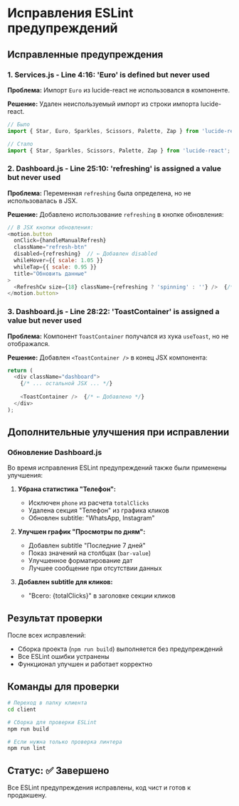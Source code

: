 # Исправления ESLint предупреждений

## Исправленные предупреждения

### 1. Services.js - Line 4:16: 'Euro' is defined but never used

**Проблема:** Импорт `Euro` из lucide-react не использовался в компоненте.

**Решение:** Удален неиспользуемый импорт из строки импорта lucide-react.

```javascript
// Было
import { Star, Euro, Sparkles, Scissors, Palette, Zap } from 'lucide-react';

// Стало  
import { Star, Sparkles, Scissors, Palette, Zap } from 'lucide-react';
```

### 2. Dashboard.js - Line 25:10: 'refreshing' is assigned a value but never used

**Проблема:** Переменная `refreshing` была определена, но не использовалась в JSX.

**Решение:** Добавлено использование `refreshing` в кнопке обновления:

```javascript
// В JSX кнопки обновления:
<motion.button
  onClick={handleManualRefresh}
  className="refresh-btn"
  disabled={refreshing}  // ← Добавлен disabled
  whileHover={{ scale: 1.05 }}
  whileTap={{ scale: 0.95 }}
  title="Обновить данные"
>
  <RefreshCw size={18} className={refreshing ? 'spinning' : ''} />  {/* ← Добавлен className */}
</motion.button>
```

### 3. Dashboard.js - Line 28:22: 'ToastContainer' is assigned a value but never used

**Проблема:** Компонент `ToastContainer` получался из хука `useToast`, но не отображался.

**Решение:** Добавлен `<ToastContainer />` в конец JSX компонента:

```javascript
return (
  <div className="dashboard">
    {/* ... остальной JSX ... */}
    
    <ToastContainer />  {/* ← Добавлено */}
  </div>
);
```

## Дополнительные улучшения при исправлении

### Обновление Dashboard.js

Во время исправления ESLint предупреждений также были применены улучшения:

1. **Убрана статистика "Телефон":**
   - Исключен `phone` из расчета `totalClicks` 
   - Удалена секция "Телефон" из графика кликов
   - Обновлен subtitle: "WhatsApp, Instagram"

2. **Улучшен график "Просмотры по дням":**
   - Добавлен subtitle "Последние 7 дней"
   - Показ значений на столбцах (`bar-value`)
   - Улучшенное форматирование дат
   - Лучшее сообщение при отсутствии данных

3. **Добавлен subtitle для кликов:**
   - "Всего: {totalClicks}" в заголовке секции кликов

## Результат проверки

После всех исправлений:
- Сборка проекта (`npm run build`) выполняется без предупреждений
- Все ESLint ошибки устранены
- Функционал улучшен и работает корректно

## Команды для проверки

```bash
# Переход в папку клиента
cd client

# Сборка для проверки ESLint
npm run build

# Если нужна только проверка линтера
npm run lint
```

## Статус: ✅ Завершено

Все ESLint предупреждения исправлены, код чист и готов к продакшену. 